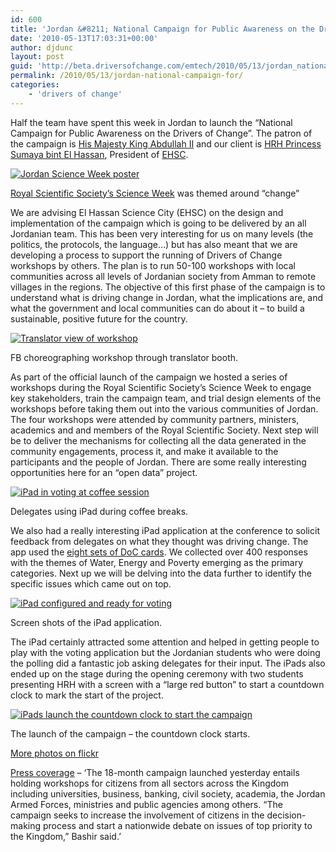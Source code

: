 ```yaml
---
id: 600
title: 'Jordan &#8211; National Campaign for Public Awareness on the Drivers of Change'
date: '2010-05-13T17:03:31+00:00'
author: djdunc
layout: post
guid: 'http://beta.driversofchange.com/emtech/2010/05/13/jordan_national_campaign_for/'
permalink: /2010/05/13/jordan-national-campaign-for/
categories:
    - 'drivers of change'
---
```


Half the team have spent this week in Jordan to launch the “National Campaign for Public Awareness on the Drivers of Change”. The patron of the campaign is [His Majesty King Abdullah II](http://en.wikipedia.org/wiki/Abdullah_II_of_Jordan) and our client is [HRH Princess Sumaya bint El Hassan](http://en.wikipedia.org/wiki/Princess_Sumaya_bint_El_Hassan), President of [EHSC](http://elhassansciencecity.com/).

[![Jordan Science Week poster](https://i0.wp.com/farm2.static.flickr.com/1001/4600567867_13bff556d5.jpg?resize=500%2C410)](http://www.flickr.com/photos/pseudonomad/4600567867/ "Jordan Science Week poster by pseudonomad, on Flickr")

[Royal Scientific Society’s Science Week](http://sw15.rss.gov.jo/) was themed around “change”

We are advising El Hassan Science City (EHSC) on the design and implementation of the campaign which is going to be delivered by an all Jordanian team. This has been very interesting for us on many levels (the politics, the protocols, the language…) but has also meant that we are developing a process to support the running of Drivers of Change workshops by others. The plan is to run 50-100 workshops with local communities across all levels of Jordanian society from Amman to remote villages in the regions. The objective of this first phase of the campaign is to understand what is driving change in Jordan, what the implications are, and what the government and local communities can do about it – to build a sustainable, positive future for the country.

[![Translator view of workshop](https://i0.wp.com/farm5.static.flickr.com/4057/4600568855_7e5c44243b.jpg?resize=500%2C334)](http://www.flickr.com/photos/pseudonomad/4600568855/ "Translator view of workshop by pseudonomad, on Flickr")

FB choreographing workshop through translator booth.

As part of the official launch of the campaign we hosted a series of workshops during the Royal Scientific Society’s Science Week to engage key stakeholders, train the campaign team, and trial design elements of the workshops before taking them out into the various communities of Jordan. The four workshops were attended by community partners, ministers, academics and and members of the Royal Scientific Society. Next step will be to deliver the mechanisms for collecting all the data generated in the community engagements, process it, and make it available to the participants and the people of Jordan. There are some really interesting opportunities here for an “open data” project.

[![iPad in voting at coffee session](https://i0.wp.com/farm2.static.flickr.com/1183/4600992219_c8445e61bd.jpg?resize=500%2C334)](http://www.flickr.com/photos/pseudonomad/4600992219/ "iPad in voting at coffee session by pseudonomad, on Flickr")

Delegates using iPad during coffee breaks.

We also had a really interesting iPad application at the conference to solicit feedback from delegates on what they thought was driving change. The app used the [eight sets of DoC cards](http://www.driversofchange.com/doc/). We collected over 400 responses with the themes of Water, Energy and Poverty emerging as the primary categories. Next up we will be delving into the data further to identify the specific issues which came out on top.

[![iPad configured and ready for voting](https://i0.wp.com/farm4.static.flickr.com/3352/4600568085_e21815a19d.jpg?resize=375%2C500)](http://www.flickr.com/photos/pseudonomad/4600568085/ "iPad configured and ready for voting by pseudonomad, on Flickr")

Screen shots of the iPad application.

The iPad certainly attracted some attention and helped in getting people to play with the voting application but the Jordanian students who were doing the polling did a fantastic job asking delegates for their input. The iPads also ended up on the stage during the opening ceremony with two students presenting HRH with a screen with a “large red button” to start a countdown clock to mark the start of the project.

[![iPads launch the countdown clock to start the campaign](https://i0.wp.com/farm4.static.flickr.com/3329/4601023183_b74fd873ca.jpg?resize=500%2C334)](http://www.flickr.com/photos/pseudonomad/4601023183/ "iPads launch the countdown clock to start the campaign by pseudonomad, on Flickr")

The launch of the campaign – the countdown clock starts.

[More photos on flickr](http://www.flickr.com/photos/pseudonomad/sets/72157624045716030/ "more photos on flickr")

[Press coverage](http://www.jordantimes.com/?news=26453 "Press coverage") – ‘The 18-month campaign launched yesterday entails holding workshops for citizens from all sectors across the Kingdom including universities, business, banking, civil society, academia, the Jordan Armed Forces, ministries and public agencies among others. “The campaign seeks to increase the involvement of citizens in the decision-making process and start a nationwide debate on issues of top priority to the Kingdom,” Bashir said.’
